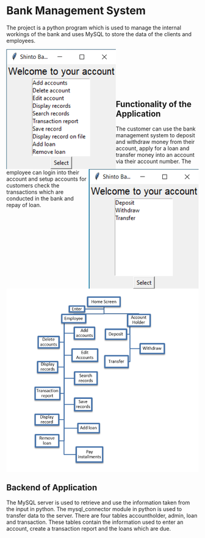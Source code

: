 <h1>Bank Management System</h1>

<p>
The project is a python program which is used to manage the internal workings of the bank and uses MySQL to store the data of the clients and employees.
</p>

<img src="images/Admin.png" align = "left">
<img src="images/Account.png" align = "right">

<br>
<br>
<br>
<br>
<br>
<br>

<h2> Functionality of the Application </h2>

<p>
The customer can use the bank management system to deposit and withdraw money from their account, apply for a loan and transfer money into an account via their account number. The employee can login into their account and setup accounts for customers check the transactions which are conducted in the bank and repay of loan.
</p>
<img src="images/Flow_chart.png" align = "center">

<h2>Backend of Application</h2>

<p>
The MySQL server is used to retrieve and use the information taken from the input in python. The mysql_connector module in python is used to transfer data to the server. There are four tables accountholder, admin, loan and transaction. These tables contain the information used to enter an account, create a transaction report and the loans which are due.
</p>

